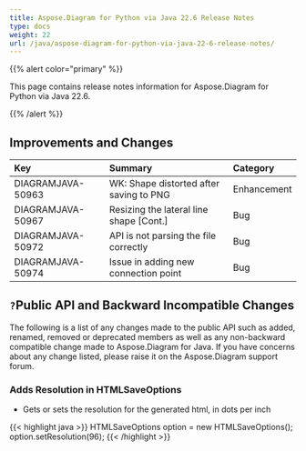 ```yaml
---
title: Aspose.Diagram for Python via Java 22.6 Release Notes
type: docs
weight: 22
url: /java/aspose-diagram-for-python-via-java-22-6-release-notes/
---
```


{{% alert color="primary" %}}

This page contains release notes information for Aspose.Diagram for Python via Java 22.6.

{{% /alert %}}
## **Improvements and Changes** ##

|**Key**|**Summary**|**Category**|
| :- | :- | :- |
|DIAGRAMJAVA-50963|WK: Shape distorted after saving to PNG|Enhancement|
|DIAGRAMJAVA-50967|Resizing the lateral line shape [Cont.]|Bug|
|DIAGRAMJAVA-50972|API is not parsing the file correctly|Bug|
|DIAGRAMJAVA-50974|Issue in adding new connection point|Bug|

## `?`**Public API and Backward Incompatible Changes**
The following is a list of any changes made to the public API such as added, renamed, removed or deprecated members as well as any non-backward compatible change made to Aspose.Diagram for Java. If you have concerns about any change listed, please raise it on the Aspose.Diagram support forum.

### **Adds Resolution in HTMLSaveOptions**
- Gets or sets the resolution for the generated html, in dots per inch

{{< highlight java >}}
HTMLSaveOptions option = new HTMLSaveOptions();
option.setResolution(96);
{{< /highlight >}}

